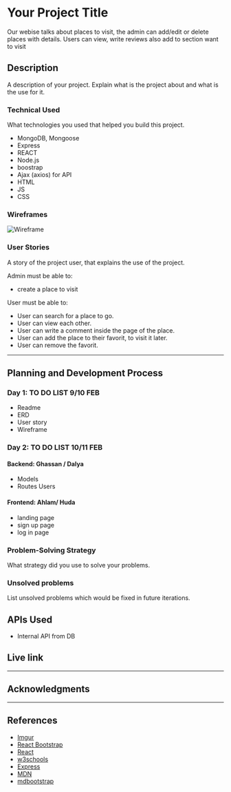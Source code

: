 # Your Project Title

Our webise talks about places to visit, the admin can add/edit or delete places with details. Users can view, write reviews also add to section want to visit

## Description

A description of your project. Explain what is the project about and what is the use for it.

### Technical Used
What technologies you used that helped you build this project. 

- MongoDB, Mongoose
- Express
- REACT
- Node.js
- boostrap
- Ajax (axios) for API
- HTML
- JS
- CSS


### Wireframes



![Wireframe](https://media.git.generalassemb.ly/user/32762/files/8e654a00-6b5f-11eb-8aa0-62a384748b2e)



### User Stories

A story of the project user, that explains the use of the project.


Admin must be able to:

- create a place to visit

User must be able to:

- User can search for a place to go.
- User can view each other.
- User can write a comment inside the page of the place.
- User can add the place to their favorit, to visit it later.
- User can remove the favorit.



---

## Planning and Development Process

### Day 1: TO DO LIST 9/10 FEB
- Readme
- ERD
- User story
- Wireframe


### Day 2: TO DO LIST 10/11 FEB
#### Backend: Ghassan / Dalya
- Models
- Routes Users
#### Frontend: Ahlam/ Huda
- landing page
- sign up page
- log in page


### Problem-Solving Strategy

What strategy did you use to solve your problems.

### Unsolved problems

List unsolved problems which would be fixed in future iterations.

## APIs Used

- Internal API from DB

## Live link

---

## Acknowledgments


---

## References

- [Imgur](https://imgur.com/signin?redirect=https%3A%2F%2Fapi.imgur.com%2Foauth2%2Faddclient)
- [React Bootstrap](https://react-bootstrap.github.io/)
- [React](https://reactjs.org/)
- [w3schools](https://www.w3schools.com/)
- [Express](https://www.npmjs.com/package/express)
- [MDN](https://developer.mozilla.org/en-US/)
- [mdbootstrap](https://mdbootstrap.com/docs/react/forms/basic/)

